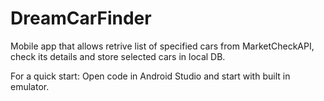 # DreamCarFinder

Mobile app that allows retrive list of specified cars from MarketCheckAPI, check its details and store selected cars in local DB.

For a quick start:
Open code in Android Studio and start with built in emulator.

